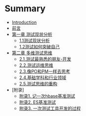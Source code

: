 # Summary

* [Introduction](README.md)
* [前言](foreword/foreword.md)
* [第一章 测试现状分析]()
	* [1.1测试现状分析](./chapter-1/测试现状分析.md)
	* [1.2测试如何突破自己]()
* [第二章 多维测试思维]()
	* [2.1.测试最熟悉的朋友-开发]()
	* [2.2.测试运维思维]()
	* [2.3.像PO和PM一样去思考]()
	* [2.4.基础学科和行业领域]()
	* [2.5.测试思维的重构]()
* [附录]
	* [附录1. 记一次hbase基准测试](patch/hbase基准测试.md)
	* [附录2. ES基准测试](patch/ES基准测试.md)
	* [附录3. 一次测试工具开发的过程](patch/测试工具开发.md)

	





